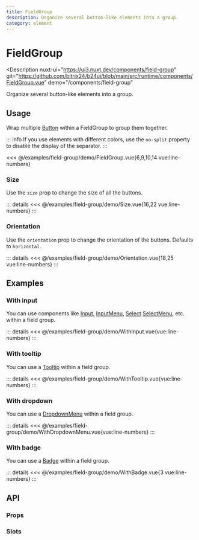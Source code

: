 ```yaml
---
title: FieldGroup
description: Organize several button-like elements into a group.
category: element
---
```

<script setup>
import FieldGroupExample from '/examples/field-group/FieldGroup.vue';
import SizeExample from '/examples/field-group/Size.vue';
import OrientationExample from '/examples/field-group/Orientation.vue';
import WithInputExample from '/examples/field-group/WithInput.vue';
import WithTooltipExample from '/examples/field-group/WithTooltip.vue';
import WithDropdownMenuExample from '/examples/field-group/WithDropdownMenu.vue';
import WithBadgeExample from '/examples/field-group/WithBadge.vue';
</script>
# FieldGroup

<Description
  nuxt-ui="https://ui3.nuxt.dev/components/field-group"
  git="https://github.com/bitrix24/b24ui/blob/main/src/runtime/components/FieldGroup.vue"
  demo="/components/field-group"
>
  Organize several button-like elements into a group.
</Description>

## Usage

Wrap multiple [Button](/components/button) within a FieldGroup to group them together.

::: info
If you use elements with different colors, use the `no-split` property to disable the display of the separator.
:::

<div class="lg:min-h-[160px]">
  <ClientOnly>
    <FieldGroupExample />
  </ClientOnly>
</div>

<<< @/examples/field-group/demo/FieldGroup.vue{6,9,10,14 vue:line-numbers}

### Size

Use the `size` prop to change the size of all the buttons.

<div class="lg:min-h-[275px]">
  <ClientOnly>
    <SizeExample />
  </ClientOnly>
</div>

::: details
<<< @/examples/field-group/demo/Size.vue{16,22 vue:line-numbers}
:::

### Orientation

Use the `orientation` prop to change the orientation of the buttons. Defaults to `horizontal`.

<div class="lg:min-h-[275px]">
  <ClientOnly>
    <OrientationExample />
  </ClientOnly>
</div>

::: details
<<< @/examples/field-group/demo/Orientation.vue{18,25 vue:line-numbers}
:::

## Examples

### With input

You can use components like [Input](/components/input), [InputMenu](/components/input-menu), [Select](/components/select) [SelectMenu](/components/select-menu), etc. within a field group.

<div class="lg:min-h-[160px]">
  <ClientOnly>
    <WithInputExample />
  </ClientOnly>
</div>

::: details
<<< @/examples/field-group/demo/WithInput.vue{vue:line-numbers}
:::

### With tooltip

You can use a [Tooltip](/components/tooltip.html#usage) within a field group.

<div class="lg:min-h-[160px]">
  <ClientOnly>
    <WithTooltipExample />
  </ClientOnly>
</div>

::: details
<<< @/examples/field-group/demo/WithTooltip.vue{vue:line-numbers}
:::

### With dropdown

You can use a [DropdownMenu](/components/dropdown-menu) within a field group.

<div class="lg:min-h-[160px]">
  <ClientOnly>
    <WithDropdownMenuExample />
  </ClientOnly>
</div>

::: details
<<< @/examples/field-group/demo/WithDropdownMenu.vue{vue:line-numbers}
:::


### With badge

You can use a [Badge](/components/badge) within a field group.

<div class="lg:min-h-[160px]">
  <ClientOnly>
    <WithBadgeExample />
  </ClientOnly>
</div>

::: details
<<< @/examples/field-group/demo/WithBadge.vue{3 vue:line-numbers}
:::

## API

### Props

<ComponentProps component="FieldGroup" />

### Slots

<ComponentSlots component="FieldGroup" />
